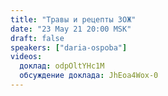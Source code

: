 ```yaml
---
title: "Травы и рецепты ЗОЖ"
date: "23 May 21 20:00 MSK"
draft: false
speakers: ["daria-ospoba"]
videos:
  доклад: odpOltYHc1M
  обсуждение доклада: JhEoa4Wox-0
---
```

